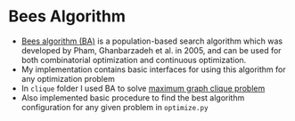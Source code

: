 # Bees Algorithm

- [Bees algorithm (BA)](https://en.wikipedia.org/wiki/Bees_algorithm) is a population-based search algorithm which was developed by Pham, Ghanbarzadeh et al. in 2005, and can be used for both combinatorial optimization and continuous optimization.
- My implementation contains basic interfaces for using this algorithm for any optimization problem 
- In ```clique``` folder I used BA to solve [maximum graph clique problem](https://en.wikipedia.org/wiki/Clique_problem)
- Also implemented basic procedure to find the best algorithm configuration for any given problem in ```optimize.py```